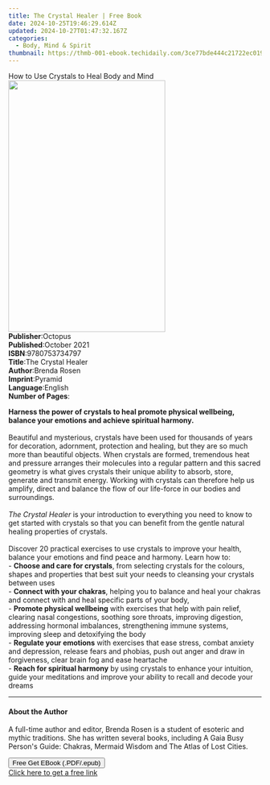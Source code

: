 ```yaml
---
title: The Crystal Healer | Free Book
date: 2024-10-25T19:46:29.614Z
updated: 2024-10-27T01:47:32.167Z
categories:
  - Body, Mind & Spirit
thumbnail: https://thmb-001-ebook.techidaily.com/3ce77bde444c21722ec01958fe8f5cb8eff049a3aa29de01b25c5a76251f9302.jpg
---
```

<main id="book-container">
  <div class="flex flex-col">
    <div class="book-brief flex-1 py-6 px-4 sm:p-6 md:py-10 md:px-8">
      <!-- brief-->
      <div class="book-brief-main">
        How to Use Crystals to Heal Body and Mind
      </div>
    </div>
    <div
      class="book-meta-info flex-1 grid gap-4 col-start-1 col-end-3 row-start-1 sm:mb-6 sm:grid-cols-4 lg:gap-6 lg:col-start-2 lg:row-end-6 lg:row-span-6 lg:mb-0"
    >
      <div
        class="book-meta-info-left place-content-center mt-4 p-4 text-sm leading-6 col-start-2 col-span-2 dark:text-slate-400"
      >
        <img
          class="w-full h-500 object-cover rounded-lg sm:h-255 sm:col-span-2 lg:col-span-full"
          src="https://img-001-ebook.techidaily.com/082170570ff4e8445e0f694cb7542100ff46884deffa6ab6b28e901584c4dee5.jpg"
          alt=""
          width="312"
          height="500"
        />
      </div>
      <div
        class="book-meta-info-right mt-2 col-start-1 row-start-2 col-span-3 self-center"
      >
        <!-- meta data  -->
        <div class="flex flex-col px-4 md:px-8">
          <div class="flex-1">
            <strong>Publisher</strong>:<span class="px-2">Octopus</span>
          </div>
          <div class="flex-1">
            <strong>Published</strong>:<span class="px-2">October 2021</span>
          </div>
          <div class="flex-1">
            <strong>ISBN</strong>:<span class="px-2">9780753734797</span>
          </div>
          <div class="flex-1">
            <strong>Title</strong>:<span class="px-2">The Crystal Healer</span>
          </div>
          <div class="flex-1">
            <strong>Author</strong>:<span class="px-2">Brenda Rosen</span>
          </div>
          <div class="flex-1">
            <strong>Imprint</strong>:<span class="px-2">Pyramid</span>
          </div>
          <div class="flex-1">
            <strong>Language</strong>:<span class="px-2">English</span>
          </div>
          <div class="flex-1">
            <strong>Number of Pages</strong>:<span class="px-2"></span>
          </div>
        </div>
      </div>
    </div>
    <div class="book-description flex-1 py-6 px-4 sm:p-6 md:py-10 md:px-8">
      <div class="book-description-main">
        <div accordion-content="" id="description">
          <p>
            <b
              >Harness the power of crystals to heal promote physical wellbeing,
              balance your emotions and achieve spiritual harmony.</b
            ><br /><br />Beautiful and mysterious, crystals have been used for
            thousands of years for decoration, adornment, protection and
            healing, but they are so much more than beautiful objects. When
            crystals are formed, tremendous heat and pressure arranges their
            molecules into a regular pattern and this sacred geometry is what
            gives crystals their unique ability to absorb, store, generate and
            transmit energy. Working with crystals can therefore help us
            amplify, direct and balance the flow of our life-force in our bodies
            and surroundings.<br /><br /><i>The Crystal Healer</i> is your
            introduction to everything you need to know to get started with
            crystals so that you can benefit from the gentle natural healing
            properties of crystals.<br /><br />Discover 20 practical exercises
            to use crystals to improve your health, balance your emotions and
            find peace and harmony. Learn how to:<br />-
            <b>Choose and care for crystals</b>, from selecting crystals for the
            colours, shapes and properties that best suit your needs to
            cleansing your crystals between uses<br />-
            <b>Connect with your chakras</b>, helping you to balance and heal
            your chakras and connect with and heal specific parts of your
            body,<br />- <b>Promote physical wellbeing</b> with exercises that
            help with pain relief, clearing nasal congestions, soothing sore
            throats, improving digestion, addressing hormonal imbalances,
            strengthening immune systems, improving sleep and detoxifying the
            body<br />- <b>Regulate your emotions</b> with exercises that ease
            stress, combat anxiety and depression, release fears and phobias,
            push out anger and draw in forgiveness, clear brain fog and ease
            heartache<br />- <b>Reach for spiritual harmony</b> by using
            crystals to enhance your intuition, guide your meditations and
            improve your ability to recall and decode your dreams
          </p>
        </div>
        <div class="accordion-fader"></div>
      </div>
    </div>
    <div class="book-excerpts flex-1 py-6 px-4 sm:p-6 md:py-10 md:px-8">
      <!-- excerpts-->
      <div class="book-excerpts-main">
        <hr />
        <h4 class="placeholder placeholder-heading">
          <span>About the Author</span>
        </h4>
        <p>
          A full-time author and editor, Brenda Rosen is a student of esoteric
          and mythic traditions. She has written several books, including A Gaia
          Busy Person's Guide: Chakras, Mermaid Wisdom and The Atlas of Lost
          Cities.
        </p>
      </div>
    </div>
    <div
      class="book-about-author flex-1 py-6 px-4 sm:p-6 md:py-10 md:px-8"
    ></div>
    <div class="book-free-get flex-1 py-6 px-4 sm:p-6 md:py-10 md:px-8">
      <button
        id="btn-free-get"
        class="bg-blue-500 hover:bg-blue-700 text-white font-bold py-2 px-4 rounded"
      >
        Free Get EBook (.PDF/.epub)
      </button>
      <div id="countdown-display" class="px-2 text-lg mt-2"></div>
      <a
        id="free-link"
        class="hidden bg-blue-500 hover:bg-blue-700 text-white font-bold py-2 px-4 rounded"
        href="https://www.ebooks.com/en-us/book/210232215/the-crystal-healer/brenda-rosen/"
        target="_blank"
        >Click here to get a free link</a
      >
    </div>
    <script>
      let countdownTime = 0;
      let countdownInterval = null;
      document
        .getElementById('btn-free-get')
        .addEventListener('click', startCountdown);
      function startCountdown() {
        countdownTime = new Date().getTime() + 60000 * 3;
        countdownInterval = setInterval(updateCountdown, 1000);
        document.getElementById('btn-free-get').disabled = true;
        document
          .getElementById('btn-free-get')
          .classList.add('bg-gray-500', 'cursor-not-allowed');
      }
      function updateCountdown() {
        let currentTime = new Date().getTime();
        let timeLeft = countdownTime - currentTime;
        let secondsLeft = Math.floor(timeLeft / 1000);
        document.getElementById('countdown-display').innerHTML =
          `Remaining time: ${secondsLeft} seconds.`;
        if (secondsLeft <= 0) {
          clearInterval(countdownInterval);
          document.getElementById('btn-free-get').classList.add('hidden');
          document.getElementById('free-link').classList.remove('hidden');
          document.getElementById('countdown-display').innerHTML = '';
        }
      }
    </script>
  </div>
</main>

<ins class="adsbygoogle"
      style="display:block"
      data-ad-client="ca-pub-7571918770474297"
      data-ad-slot="8358498916"
      data-ad-format="auto"
      data-full-width-responsive="true"></ins>
    